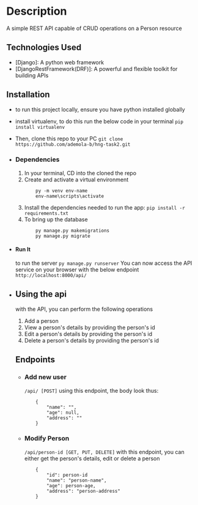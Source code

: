 # Description
A simple REST API capable of CRUD operations on a Person resource

## Technologies Used
* [Django]: A python web framework
* [DjangoRestFramework(DRF)]: A powerful and flexible toolkit for building APIs

## Installation
* to run this project locally, ensure you have python installed globally
* install virtualenv, to do this run the below code in your terminal
    ```pip install virtualenv```
* Then, clone this repo to your PC
    ```git clone https://github.com/ademola-b/hng-task2.git```
* ### Dependencies
    1. In your terminal, CD into the cloned the repo
    2. Create and activate a virtual environment
        ```
            py -m venv env-name
            env-name\scripts\activate
        ```
    3. Install the dependencies needed to run the app:
        ```pip install -r requirements.txt```
    4. To bring up the database
        ```
            py manage.py makemigrations
            py manage.py migrate
        ```
* #### Run It
    to run the server
    ```py manage.py runserver```
    You can now access the API service on your browser with the below endpoint
        ```http://localhost:8000/api/```

* ## Using the api
    with the API, you can perform the following operations
    1. Add a person
    2. View a person's details by providing the person's id
    3. Edit a person's details by providing the person's id
    4. Delete a person's details by providing the person's id

    ## Endpoints
    * ### Add new user
        ```/api/ [POST]```
        using this endpoint, the body look thus:
        ```
            {
                "name": "",
                "age": null,
                "address": ""
            }
        ```

    * ### Modify Person
        ```/api/person-id [GET, PUT, DELETE]```
        with this endpoint, you can either get the person's details, edit or delete a person
        ```
            {
                "id": person-id
                "name": "person-name",
                "age": person-age,
                "address": "person-address"
            }
        ```
        